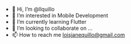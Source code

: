 - 👋 Hi, I’m @llquillo
- 👀 I’m interested in Mobile Development
- 🌱 I’m currently learning Flutter 
- 💞️ I’m looking to collaborate on ...
- 📫 How to reach me loisjanequillo@gmail.com

<!---
llquillo/llquillo is a ✨ special ✨ repository because its `README.md` (this file) appears on your GitHub profile.
You can click the Preview link to take a look at your changes.
--->
